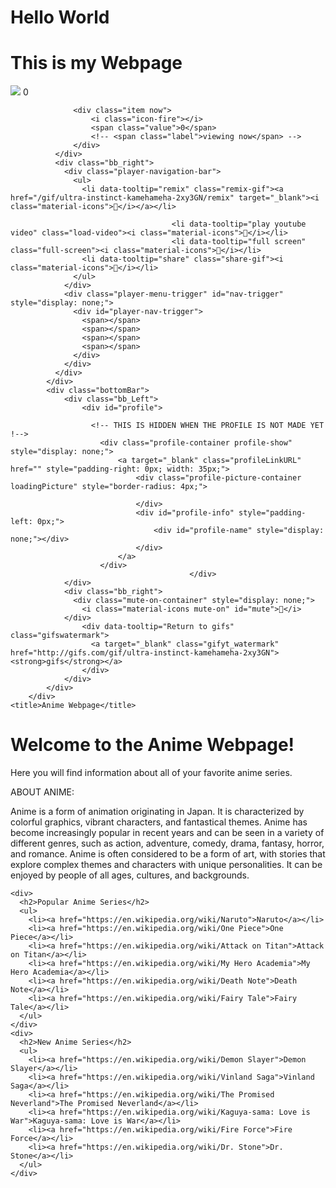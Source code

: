 # Hello World
# This is my Webpage

<html>
  <head> 
    <div id="gif-overlay" class="player-overlay gif-overlay" style="opacity: 1;">
            <div class="topBar">
              <div class="playPauseView play"></div>
              <div class="view-counter">
                  <div class="item total">
                      <img src="https://cdn.gifs.com/resources/views.svg">
                      <span class="value">0</span>
                      <!-- <span class="label">total views</span> -->
                  </div>

                  <div class="item now">
                      <i class="icon-fire"></i>
                      <span class="value">0</span>
                      <!-- <span class="label">viewing now</span> -->
                  </div>
              </div>
              <div class="bb_right">
                <div class="player-navigation-bar">
                  <ul>
                    <li data-tooltip="remix" class="remix-gif"><a href="/gif/ultra-instinct-kamehameha-2xy3GN/remix" target="_blank"><i class="material-icons"></i></a></li>
                    
                                        <li data-tooltip="play youtube video" class="load-video"><i class="material-icons"></i></li>
                                        <li data-tooltip="full screen" class="full-screen"><i class="material-icons"></i></li>
                    <li data-tooltip="share" class="share-gif"><i class="material-icons"></i></li>
                  </ul>
                </div>
                <div class="player-menu-trigger" id="nav-trigger" style="display: none;">
                  <div id="player-nav-trigger">
                    <span></span>
                    <span></span>
                    <span></span>
                    <span></span>
                  </div>
                </div>
              </div>
            </div>
            <div class="bottomBar">
                <div class="bb_Left">
                    <div id="profile">

                      <!-- THIS IS HIDDEN WHEN THE PROFILE IS NOT MADE YET !-->
                        <div class="profile-container profile-show" style="display: none;">
                            <a target="_blank" class="profileLinkURL" href="" style="padding-right: 0px; width: 35px;">
                                <div class="profile-picture-container loadingPicture" style="border-radius: 4px;">

                                </div>
                                <div id="profile-info" style="padding-left: 0px;">
                                    <div id="profile-name" style="display: none;"></div>
                                </div>
                            </a>
                        </div>
                                            </div>
                </div>
                <div class="bb_right">
                  <div class="mute-on-container" style="display: none;">
                    <i class="material-icons mute-on" id="mute"></i>
                </div>
                    <div data-tooltip="Return to gifs" class="gifswatermark">
                      <a target="_blank" class="gifyt_watermark" href="http://gifs.com/gif/ultra-instinct-kamehameha-2xy3GN"><strong>gifs</strong></a>
                    </div>
                </div>
            </div>
        </div>
    <title>Anime Webpage</title>
  </head>
  <body>
    <h1>Welcome to the Anime Webpage!</h1>
    <p>Here you will find information about all of your favorite anime series.</p>
    <p>ABOUT ANIME:</p>
    <p>Anime is a form of animation originating in Japan. It is characterized by colorful graphics, vibrant characters, and fantastical themes. Anime has become increasingly popular in recent years and can be seen in a variety of different genres, such as action, adventure, comedy, drama, fantasy, horror, and romance. Anime is often considered to be a form of art, with stories that explore complex themes and characters with unique personalities. It can be enjoyed by people of all ages, cultures, and backgrounds.</p>
    
    <div>
      <h2>Popular Anime Series</h2>
      <ul>
        <li><a href="https://en.wikipedia.org/wiki/Naruto">Naruto</a></li>
        <li><a href="https://en.wikipedia.org/wiki/One Piece">One Piece</a></li>
        <li><a href="https://en.wikipedia.org/wiki/Attack on Titan">Attack on Titan</a></li>
        <li><a href="https://en.wikipedia.org/wiki/My Hero Academia">My Hero Academia</a></li>
        <li><a href="https://en.wikipedia.org/wiki/Death Note">Death Note</a></li>
        <li><a href="https://en.wikipedia.org/wiki/Fairy Tale">Fairy Tale</a></li>
      </ul>
    </div>
    <div>
      <h2>New Anime Series</h2>
      <ul>
        <li><a href="https://en.wikipedia.org/wiki/Demon Slayer">Demon Slayer</a></li>
        <li><a href="https://en.wikipedia.org/wiki/Vinland Saga">Vinland Saga</a></li>
        <li><a href="https://en.wikipedia.org/wiki/The Promised Neverland">The Promised Neverland</a></li>
        <li><a href="https://en.wikipedia.org/wiki/Kaguya-sama: Love is War">Kaguya-sama: Love is War</a></li>
        <li><a href="https://en.wikipedia.org/wiki/Fire Force">Fire Force</a></li>
        <li><a href="https://en.wikipedia.org/wiki/Dr. Stone">Dr. Stone</a></li>
      </ul>
    </div>
  </body>
</html>

